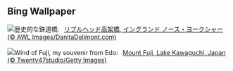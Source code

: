 ## Bing Wallpaper
![](https://www.bing.com/th?id=OHR.RibbleheadViaduct_JA-JP0769503543_UHD.jpg&w=1000)歴史的な鉄道橋:&nbsp;&ensp;[リブルヘッド高架橋, イングランド ノース・ヨークシャー (© AWL Images/DanitaDelimont.com)](https://www.bing.com/th?id=OHR.RibbleheadViaduct_JA-JP0769503543_UHD.jpg)
<br><br/>
![](https://www.bing.com/th?id=OHR.MtFujiSunrise_EN-GB0934318884_UHD.jpg&w=1000)Wind of Fuji, my souvenir from Edo:&nbsp;&ensp;[Mount Fuji, Lake Kawaguchi, Japan (© Twenty47studio/Getty Images)](https://www.bing.com/th?id=OHR.MtFujiSunrise_EN-GB0934318884_UHD.jpg)
<br><br/>
